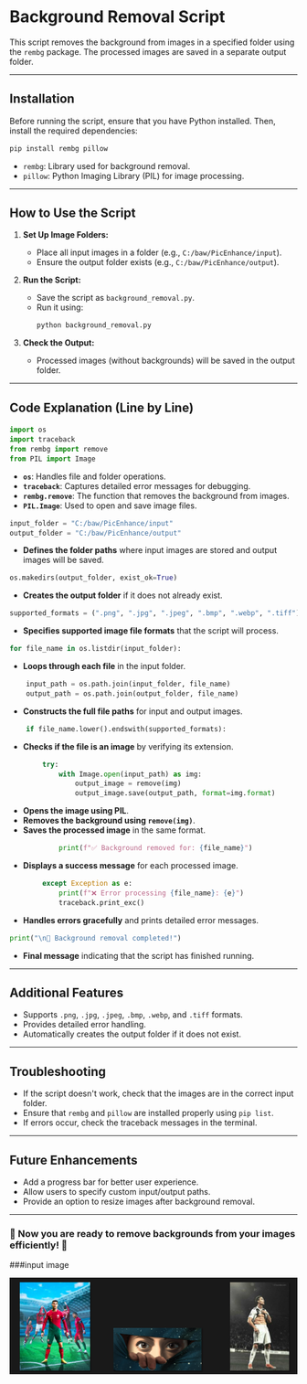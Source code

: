 # Background Removal Script

This script removes the background from images in a specified folder using the `rembg` package. The processed images are saved in a separate output folder.

---

## Installation

Before running the script, ensure that you have Python installed. Then, install the required dependencies:

```sh
pip install rembg pillow
```

- `rembg`: Library used for background removal.
- `pillow`: Python Imaging Library (PIL) for image processing.

---

## How to Use the Script

1. **Set Up Image Folders:**
   - Place all input images in a folder (e.g., `C:/baw/PicEnhance/input`).
   - Ensure the output folder exists (e.g., `C:/baw/PicEnhance/output`).

2. **Run the Script:**
   - Save the script as `background_removal.py`.
   - Run it using:
     ```sh
     python background_removal.py
     ```

3. **Check the Output:**
   - Processed images (without backgrounds) will be saved in the output folder.

---

## Code Explanation (Line by Line)

```python
import os
import traceback
from rembg import remove
from PIL import Image
```
- **`os`**: Handles file and folder operations.
- **`traceback`**: Captures detailed error messages for debugging.
- **`rembg.remove`**: The function that removes the background from images.
- **`PIL.Image`**: Used to open and save image files.

```python
input_folder = "C:/baw/PicEnhance/input"
output_folder = "C:/baw/PicEnhance/output"
```
- **Defines the folder paths** where input images are stored and output images will be saved.

```python
os.makedirs(output_folder, exist_ok=True)
```
- **Creates the output folder** if it does not already exist.

```python
supported_formats = (".png", ".jpg", ".jpeg", ".bmp", ".webp", ".tiff")
```
- **Specifies supported image file formats** that the script will process.

```python
for file_name in os.listdir(input_folder):
```
- **Loops through each file** in the input folder.

```python
    input_path = os.path.join(input_folder, file_name)
    output_path = os.path.join(output_folder, file_name)
```
- **Constructs the full file paths** for input and output images.

```python
    if file_name.lower().endswith(supported_formats):
```
- **Checks if the file is an image** by verifying its extension.

```python
        try:
            with Image.open(input_path) as img:
                output_image = remove(img)
                output_image.save(output_path, format=img.format)
```
- **Opens the image using PIL**.
- **Removes the background using `remove(img)`**.
- **Saves the processed image** in the same format.

```python
            print(f"✅ Background removed for: {file_name}")
```
- **Displays a success message** for each processed image.

```python
        except Exception as e:
            print(f"❌ Error processing {file_name}: {e}")
            traceback.print_exc()
```
- **Handles errors gracefully** and prints detailed error messages.

```python
print("\n🎉 Background removal completed!")
```
- **Final message** indicating that the script has finished running.

---

## Additional Features
- Supports `.png`, `.jpg`, `.jpeg`, `.bmp`, `.webp`, and `.tiff` formats.
- Provides detailed error handling.
- Automatically creates the output folder if it does not exist.

---

## Troubleshooting
- If the script doesn't work, check that the images are in the correct input folder.
- Ensure that `rembg` and `pillow` are installed properly using `pip list`.
- If errors occur, check the traceback messages in the terminal.

---

## Future Enhancements
- Add a progress bar for better user experience.
- Allow users to specify custom input/output paths.
- Provide an option to resize images after background removal.

---

### 🎯 Now you are ready to remove backgrounds from your images efficiently! 🚀
###input image 

 
![Online Image](https://github.com/Varunraguram/PicEnhance/blob/main/PicEnhance/read-image/1.png)
